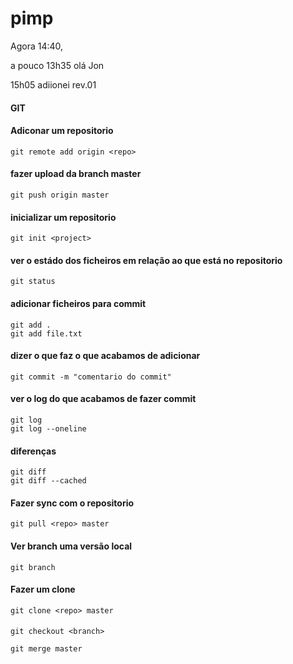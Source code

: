 pimp
====

Agora 14:40,

a pouco 13h35 olá Jon

15h05 adiionei rev.01


#### GIT
 	
#### Adiconar um repositorio

	git remote add origin <repo>
	
#### fazer upload da branch master

	git push origin master
	
#### inicializar um repositorio

	git init <project>
 
#### ver o estádo dos ficheiros em relação ao que está no repositorio

	git status 
#### adicionar ficheiros para commit

	git add . 
	git add file.txt
#### dizer o que faz o que acabamos de adicionar

	git commit -m "comentario do commit"
#### ver o log do que acabamos de fazer commit

	git log
	git log --oneline
	
#### diferenças

	git diff
	git diff --cached
	
#### Fazer sync com o repositorio
	git pull <repo> master
	
#### Ver branch uma versão local
	git branch

#### Fazer um clone
	git clone <repo> master
	
#### 
	git checkout <branch>
	
	git merge master
	

